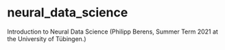 # neural_data_science
Introduction to Neural Data Science (Philipp Berens, Summer Term 2021 at the University of Tübingen.)
